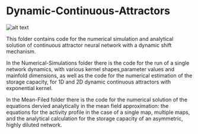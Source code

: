 # Dynamic-Continuous-Attractors

![alt text](imgs/epigrafe.png?raw=true)

This folder contains code for the numerical simulation and analytical solution of continuous attractor neural network with a dynamic shift mechanism.

In the Numerical-Simulations folder there is the code for the run of a single network dynamics, with various kernel shapes,parameter values and mainfold dimensions, as well as the code for the numerical estimation of the storage capacity, for 1D and 2D dynamic continuous attractors with exponential kernel.

In the Mean-Filed folder there is the code for the numerical solution of the equations dervied analytically in the mean field approximation: the equations for the activity profile in the case of a single map, multiple maps, and the analytical calculation for the storage capacity of an asymmetric, highly diluted network.
